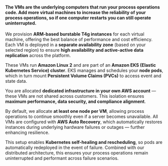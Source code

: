 #### **The VMs are the underlying computers that run your process operations code. Add more virtual machines to increase the reliability of your process operations, so if one computer restarts you can still operate uninterrupted.**

We provision **ARM-based burstable T4g instances** for each virtual machine, offering the best balance of performance and cost efficiency. Each VM is deployed in a **separate availability zone** (based on your selected region) to ensure **high availability and active-active data replication** across the platform.

These VMs run **Amazon Linux 2** and are part of an **Amazon EKS (Elastic Kubernetes Service) cluster**. EKS manages and schedules your **node pods**, which in turn mount **Persistent Volume Claims (PVCs)** to access event and state data.

You are allocated **dedicated infrastructure in your own AWS account** — these VMs are not shared across customers. This isolation ensures **maximum performance, data security, and compliance alignment**.

By default, we allocate **at least one node per VM**, allowing process operations to continue smoothly even if a server becomes unavailable. All VMs are configured with **AWS Auto Recovery**, which automatically restores instances during underlying hardware failures or outages — further enhancing resilience.

This setup enables **Kubernetes self-healing and rescheduling**, so pods are automatically redeployed in the event of failure. Combined with our distributed architecture, this ensures your process operations remain uninterrupted and performant across failure scenarios.
